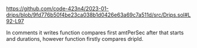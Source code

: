 https://github.com/code-423n4/2023-01-drips/blob/9fd776b50f4be23ca038b1d0426e63a69c7a511d/src/Drips.sol#L92-L97

In comments  it writes function compares first amtPerSec after that starts and durations, however function firstly compares dripId.